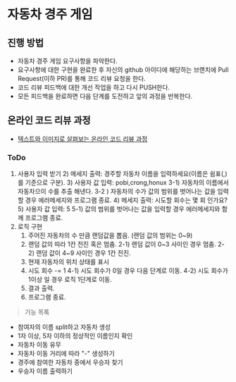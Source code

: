 # 자동차 경주 게임
## 진행 방법
* 자동차 경주 게임 요구사항을 파악한다.
* 요구사항에 대한 구현을 완료한 후 자신의 github 아이디에 해당하는 브랜치에 Pull Request(이하 PR)를 통해 코드 리뷰 요청을 한다.
* 코드 리뷰 피드백에 대한 개선 작업을 하고 다시 PUSH한다.
* 모든 피드백을 완료하면 다음 단계를 도전하고 앞의 과정을 반복한다.

## 온라인 코드 리뷰 과정
* [텍스트와 이미지로 살펴보는 온라인 코드 리뷰 과정](https://github.com/next-step/nextstep-docs/tree/master/codereview)

### ToDo

1. 사용자 입력 받기
    2) 메세지 출력: 경주할 자동차 이름을 입력하세요(이름은 쉼표(,)를 기준으로 구분).
    3) 사용자 값 입력: pobi,crong,honux
       3-1) 자동차의 이름에서 자동차으이 수를 추출 해낸다.
       3-2 ) 자동차의 수가 값의 범위를 벗어나는 값을 입력할 경우 에러메세지와 프로그램 종료.
    4) 메세지 출력: 시도할 회수는 몇 회 인가요?
    5) 사용자 값 입력: 5
       5-1) 값의 범위를 벗어나는 값을 입력할 경우 에러메세지와 함께 프로그램 종료.
2. 로직 구현
    1) 주어진 자동차의 수 만큼 랜덤값을 뽑음. (랜덤 값의 범위는 0~9)
    2) 랜덤 값의 따라 1칸 전진 혹은 멈춤.
       2-1) 랜덤 값이 0~3 사이인 경우 멈춤.
       2-2) 랜덤 값이 4~9 사이인 경우 1칸 전진.
    3) 현재 자동차의 위치 상태를 표시
    4) 시도 회수 -= 1
       4-1) 시도 회수가 0일 경우 다음 단계로 이동.
       4-2) 시도 회수가 1이상 일 경우 로직 1단계로 이동.
    5) 결과 출력.
    6) 프로그램 종료.

> 기능 목록
 - 참여자의 이름  split하고 자동차 생성
 - 1자 이상, 5자 이하의 정상적인 이름인지 확인
 - 자동차 이동 유무
 - 자동차 이동 거리에 따라 "-" 생성하기
 - 경주에 참여한 자동차 중에서 우승자 찾기
 - 우승자 이름 출력하기